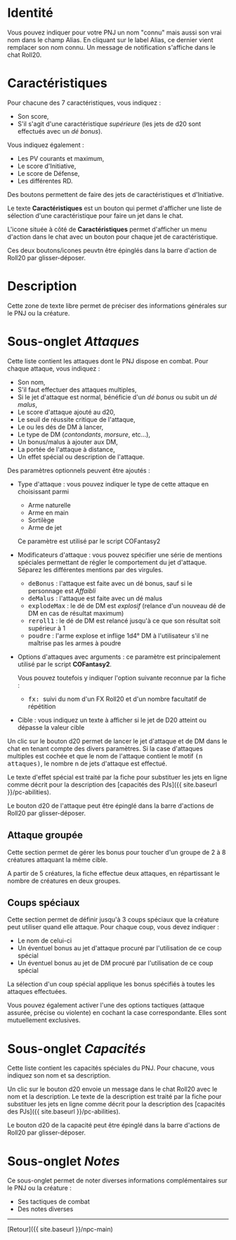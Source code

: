 # Identité 

Vous pouvez indiquer pour votre PNJ un nom "connu" mais aussi son vrai nom dans le champ Alias. En cliquant sur le label Alias, ce dernier vient remplacer son nom connu. Un message de notification s'affiche dans le chat Roll20.

# Caractéristiques

Pour chacune des 7 caractéristiques, vous indiquez :
- Son score,
- S'il s'agit d'une caractéristique _supérieure_ (les jets de d20 sont effectués avec un _dé bonus_).

Vous indiquez également :
- Les PV courants et maximum,
- Le score d'Initiative,
- Le score de Défense,
- Les différentes RD.

Des boutons permettent de faire des jets de caractéristiques et d'Initiative.

Le texte **Caractéristiques** est un bouton qui permet d'afficher une liste de sélection d'une caractéristique pour faire un jet dans le chat.

L'icone située à côté de **Caractéristiques** permet d'afficher un menu d'action dans le chat avec un bouton pour chaque jet de caractéristique.

Ces deux boutons/icones peuvtn être épinglés dans la barre d'action de Roll20 par glisser-déposer.

# Description

Cette zone de texte libre permet de préciser des informations générales sur le PNJ ou la créature.

# Sous-onglet _Attaques_

Cette liste contient les attaques dont le PNJ dispose en combat. Pour chaque attaque, vous indiquez :
- Son nom,
- S'il faut effectuer des attaques multiples,
- Si le jet d'attaque est normal, bénéficie d'un _dé bonus_ ou subit un _dé malus_,
- Le score d'attaque ajouté au d20,
- Le seuil de réussite critique de l'attaque,
- Le ou les dés de DM à lancer,
- Le type de DM (_contondants_, _morsure_, etc...),
- Un bonus/malus à ajouter aux DM,
- La portée de l'attaque à distance,
- Un effet spécial ou description de l'attaque.

Des paramètres optionnels peuvent être ajoutés :
- Type d'attaque : vous pouvez indiquer le type de cette attaque en choisissant parmi
  - Arme naturelle 
  - Arme en main
  - Sortilège
  - Arme de jet
  
  Ce paramètre est utilisé par le script COFantasy2

- Modificateurs d'attaque : vous pouvez spécifier une série de mentions spéciales permettant de régler le comportement du jet d'attaque. Séparez les différentes mentions par des virgules.
  - <kbd>deBonus</kbd> : l'attaque est faite avec un dé bonus, sauf si le personnage est _Affaibli_
  - <kbd>deMalus</kbd> : l'attaque est faite avec un dé malus
  - <kbd>explodeMax</kbd> : le dé de DM est _explosif_ (relance d'un nouveau dé de DM en cas de résultat maximum)
  - <kbd>reroll1</kbd> : le dé de DM est relancé jusqu'à ce que son résultat soit supérieur à 1
  - <kbd>poudre</kbd> : l'arme explose et inflige 1d4° DM à l'utilisateur s'il ne maîtrise pas les armes à poudre

- Options d'attaques avec arguments : ce paramètre est principalement utilisé par le script **COFantasy2**.
  
  Vous pouvez toutefois y indiquer l'option suivante reconnue par la fiche :
  
  - <kbd>fx: </kbd> suivi du nom d'un FX Roll20 et d'un nombre facultatif de répétition
  
- Cible : vous indiquez un texte à afficher si le jet de D20 atteint ou dépasse la valeur cible

Un clic sur le bouton d20 permet de lancer le jet d'attaque et de DM dans le chat en tenant compte des divers paramètres. Si la case d'attaques multiples est cochée et que le nom de l'attaque contient le motif <kbd>(n attaques)</kbd>, le nombre n de jets d'attaque est effectué.

Le texte d'effet spécial est traité par la fiche pour substituer les jets en ligne comme décrit pour la description des [capacités des PJs]({{ site.baseurl }}/pc-abilities).

Le bouton d20 de l'attaque peut être épinglé dans la barre d'actions de Roll20 par glisser-déposer.

## Attaque groupée

Cette section permet de gérer les bonus pour toucher d'un groupe de 2 à 8 créatures attaquant la même cible.

A partir de 5 créatures, la fiche effectue deux attaques, en répartissant le nombre de créatures en deux groupes.

## Coups spéciaux

Cette section permet de définir jusqu'à 3 coups spéciaux que la créature peut utiliser quand elle attaque.
Pour chaque coup, vous devez indiquer :
- Le nom de celui-ci
- Un éventuel bonus au jet d'attaque procuré par l'utilisation de ce coup spécial
- Un éventuel bonus au jet de DM procuré par l'utilisation de ce coup spécial

La sélection d'un coup spécial applique les bonus spécifiés à toutes les attaques effectuées.

Vous pouvez également activer l'une des options tactiques (attaque assurée, précise ou violente) en cochant la case correspondante. Elles sont mutuellement exclusives.

# Sous-onglet _Capacités_

Cette liste contient les capacités spéciales du PNJ. Pour chacune, vous indiquez son nom et sa description.

Un clic sur le bouton d20 envoie un message dans le chat Roll20 avec le nom et la description. Le texte de la description est traité par la fiche pour substituer les jets en ligne comme décrit pour la description des [capacités des PJs]({{ site.baseurl }}/pc-abilities).

Le bouton d20 de la capacité peut être épinglé dans la barre d'actions de Roll20 par glisser-déposer.

# Sous-onglet _Notes_

Ce sous-onglet permet de noter diverses informations complémentaires sur le PNJ ou la créature :
- Ses tactiques de combat
- Des notes diverses

---

[Retour]({{ site.baseurl }}/npc-main)